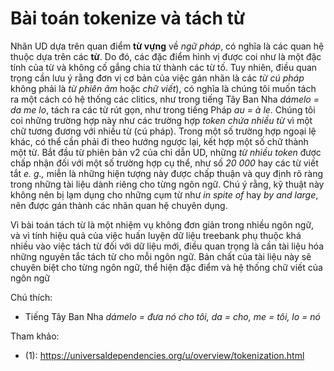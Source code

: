 # Bài toán tokenize và tách từ

Nhãn UD dựa trên quan điểm **từ vựng** về *ngữ pháp*, có nghĩa là các quan hệ thuộc dựa trên các **từ**. Do đó, các đặc điểm hình vị được coi như là một đặc tính của từ và không cố gắng chia từ thành các từ tố.
Tuy nhiên, điều quan trọng cần lưu ý rằng đơn vị cơ bản của việc gán nhãn là các *từ cú pháp* không phải là *từ phiên âm* hoặc *chữ viết*), có nghĩa là chúng tôi muốn tách ra một cách có hệ thống các clitics, như trong tiếng Tây Ban Nha *dámelo = da me lo*, tách ra các từ rút gọn, như trong tiếng Pháp *au = à le*. Chúng tôi coi những trường hợp này như các trường hợp *token chứa nhiều từ* vì một chữ tương đương với nhiều từ (cú pháp).
Trong một số trường hợp ngoại lệ khác, có thể cần phải đi theo hướng ngược lại, kết hợp một số chữ thành một từ. Bắt đầu từ phiên bản v2 của chỉ dẫn UD, những *từ nhiều token* được chấp nhận đối với một số trường hợp cụ thể, như số *20 000* hay các từ viết tắt *e. g.,* miễn là những hiện tượng này được chấp thuận và quy định rõ ràng trong những tài liệu dành riêng cho từng ngôn ngữ.
Chú ý rằng, kỹ thuật này không nên bị lạm dụng cho những cụm từ như *in spite of* hay *by and large*, nên được gán thành các nhãn quan hệ chuyên dụng.

Vì bài toán tách từ là một nhiệm vụ không đơn giản trong nhiều ngôn ngữ, và vì tính hiệu quả của việc huấn luyện dữ liệu treebank phụ thuộc khá nhiều vào việc tách từ đối với dữ liệu mới, điều quan trọng là cần tài liệu hóa những nguyên tắc tách từ cho mỗi ngôn ngữ. Bản chất của tài liệu này sẽ chuyên biệt cho từng ngôn ngữ, thể hiện đặc điểm và hệ thống chữ viết của ngôn ngữ  

Chú thích:

* Tiếng Tây Ban Nha *dámelo = đưa nó cho tôi, da = cho, me = tôi, lo = nó*

Tham khảo:

* (1): https://universaldependencies.org/u/overview/tokenization.html
